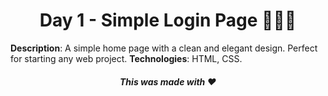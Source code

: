 <h1 align="center">Day 1 - Simple Login Page 👩🏻‍💻</h1>

**Description**: A simple home page with a clean and elegant design. Perfect for starting any web project.
**Technologies**: HTML, CSS.

<h5 align="center">This was made with ♥</h5>
